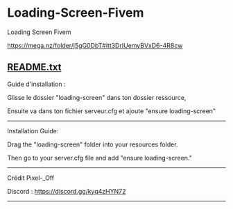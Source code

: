 # Loading-Screen-Fivem
Loading Screen Fivem

https://mega.nz/folder/j5gG0DbT#itt3DrIUemyBVxD6-4R8cw

[README.txt](https://github.com/user-attachments/files/21803851/README.txt)
--------------------------------------------------------------------------------
Guide d'installation : 

Glisse le dossier "loading-screen" dans ton dossier ressource,

Ensuite va dans ton fichier serveur.cfg et ajoute "ensure loading-screen"



--------------------------------------------------------------------------------
Installation Guide:

Drag the "loading-screen" folder into your resources folder.

Then go to your server.cfg file and add "ensure loading-screen."

--------------------------------------------------------------------------------

Crédit Pixel-_Off

Discord : https://discord.gg/kyq4zHYN72

--------------------------------------------------------------------------------
